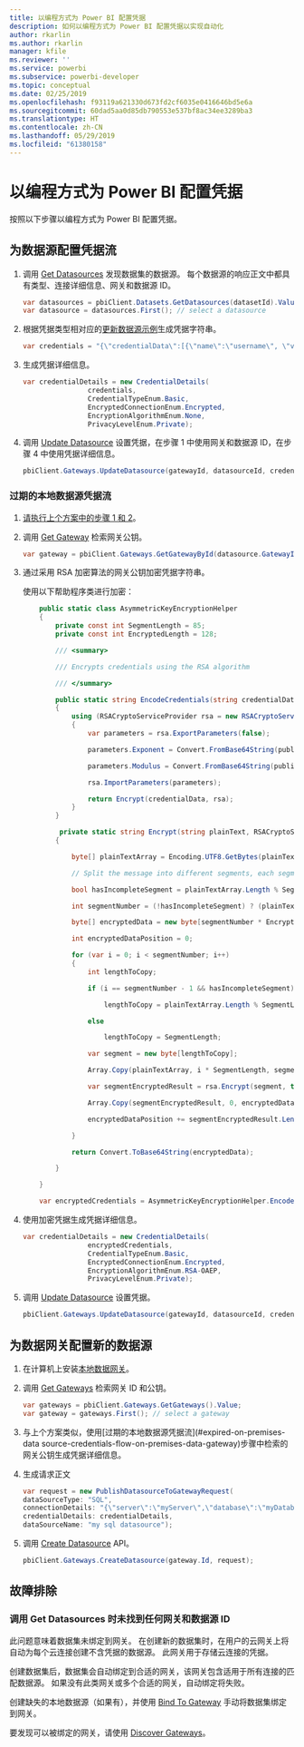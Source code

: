 ```yaml
---
title: 以编程方式为 Power BI 配置凭据
description: 如何以编程方式为 Power BI 配置凭据以实现自动化
author: rkarlin
ms.author: rkarlin
manager: kfile
ms.reviewer: ''
ms.service: powerbi
ms.subservice: powerbi-developer
ms.topic: conceptual
ms.date: 02/25/2019
ms.openlocfilehash: f93119a621330d673fd2cf6035e0416646bd5e6a
ms.sourcegitcommit: 60dad5aa0d85db790553e537bf8ac34ee3289ba3
ms.translationtype: HT
ms.contentlocale: zh-CN
ms.lasthandoff: 05/29/2019
ms.locfileid: "61380158"
---
```

# <a name="configure-credentials-programmatically-for-power-bi"></a>以编程方式为 Power BI 配置凭据

按照以下步骤以编程方式为 Power BI 配置凭据。

## <a name="configure-a-credential-flow-for-data-sources"></a>为数据源配置凭据流

1. 调用 [Get Datasources](https://docs.microsoft.com/rest/api/power-bi/datasets/getdatasourcesingroup) 发现数据集的数据源。 每个数据源的响应正文中都具有类型、连接详细信息、网关和数据源 ID。

    ```csharp
    var datasources = pbiClient.Datasets.GetDatasources(datasetId).Value;
    var datasource = datasources.First(); // select a datasource
    ```

2. 根据凭据类型相对应的[更新数据源示例](https://docs.microsoft.com/rest/api/power-bi/gateways/updatedatasource)生成凭据字符串。

    ```csharp
    var credentials = "{\"credentialData\":[{\"name\":\"username\", \"value\":\"john\"},{\"name\":\"password\", \"value\":\"*****\"}]}";
    ```

3. 生成凭据详细信息。

    ```csharp
    var credentialDetails = new CredentialDetails(
                    credentials,
                    CredentialTypeEnum.Basic,
                    EncryptedConnectionEnum.Encrypted,
                    EncryptionAlgorithmEnum.None,
                    PrivacyLevelEnum.Private);
    ```

4. 调用 [Update Datasource](https://docs.microsoft.com/rest/api/power-bi/gateways/updatedatasource) 设置凭据，在步骤 1 中使用网关和数据源 ID，在步骤 4 中使用凭据详细信息。

    ```csharp
    pbiClient.Gateways.UpdateDatasource(gatewayId, datasourceId, credentialDetails);
    ```

### <a name="expired-on-premises-data-source-credentials-flow"></a>过期的本地数据源凭据流

1. [请执行上个方案中的步骤 1 和 2](#configure-a-credential-flow-for-data-sources)。

2. 调用 [Get Gateway](https://docs.microsoft.com/rest/api/power-bi/gateways/getgateways) 检索网关公钥。

    ```csharp
    var gateway = pbiClient.Gateways.GetGatewayById(datasource.GatewayId);
    ```

3. 通过采用 RSA 加密算法的网关公钥加密凭据字符串。

    使用以下帮助程序类进行加密：

    ```csharp
        public static class AsymmetricKeyEncryptionHelper
        {
            private const int SegmentLength = 85;
            private const int EncryptedLength = 128;

            /// <summary>

            /// Encrypts credentials using the RSA algorithm

            /// </summary>

            public static string EncodeCredentials(string credentialData, string publicKeyExponent, string publicKeyModulus)
            {
                using (RSACryptoServiceProvider rsa = new RSACryptoServiceProvider(EncryptedLength * 8))
                {
                    var parameters = rsa.ExportParameters(false);

                    parameters.Exponent = Convert.FromBase64String(publicKeyExponent);

                    parameters.Modulus = Convert.FromBase64String(publicKeyModulus);

                    rsa.ImportParameters(parameters);

                    return Encrypt(credentialData, rsa);
                }
            }

             private static string Encrypt(string plainText, RSACryptoServiceProvider rsa)
            {

                byte[] plainTextArray = Encoding.UTF8.GetBytes(plainText);

                // Split the message into different segments, each segment's length is 85. So, the result may be 85,85,85,20. 

                bool hasIncompleteSegment = plainTextArray.Length % SegmentLength != 0; 

                int segmentNumber = (!hasIncompleteSegment) ? (plainTextArray.Length / SegmentLength) : ((plainTextArray.Length SegmentLength) + 1);

                byte[] encryptedData = new byte[segmentNumber * EncryptedLength];

                int encryptedDataPosition = 0;

                for (var i = 0; i < segmentNumber; i++)
                {
                    int lengthToCopy;

                    if (i == segmentNumber - 1 && hasIncompleteSegment)

                        lengthToCopy = plainTextArray.Length % SegmentLength;

                    else

                        lengthToCopy = SegmentLength;

                    var segment = new byte[lengthToCopy];

                    Array.Copy(plainTextArray, i * SegmentLength, segment, 0, lengthToCopy);

                    var segmentEncryptedResult = rsa.Encrypt(segment, true);

                    Array.Copy(segmentEncryptedResult, 0, encryptedData, encryptedDataPosition, segmentEncryptedResult.Length);

                    encryptedDataPosition += segmentEncryptedResult.Length;

                }

                return Convert.ToBase64String(encryptedData);

            }

        }

        var encryptedCredentials = AsymmetricKeyEncryptionHelper.EncodeCredentials(credentials);
    ```

4. 使用加密凭据生成凭据详细信息。

    ```csharp
    var credentialDetails = new CredentialDetails(
                    encryptedCredentials,
                    CredentialTypeEnum.Basic,
                    EncryptedConnectionEnum.Encrypted,
                    EncryptionAlgorithmEnum.RSA-OAEP,
                    PrivacyLevelEnum.Private);
    ```

5. 调用 [Update Datasource](https://docs.microsoft.com/rest/api/power-bi/gateways/updatedatasource) 设置凭据。

    ```csharp
    pbiClient.Gateways.UpdateDatasource(gatewayId, datasourceId, credentialDetails);
    ```

## <a name="configure-a-new-data-source-for-a-data-gateway"></a>为数据网关配置新的数据源

1. 在计算机上安装[本地数据网关](https://powerbi.microsoft.com/gateway/)。

2. 调用 [Get Gateways](https://docs.microsoft.com/rest/api/power-bi/gateways/getgateways) 检索网关 ID 和公钥。

    ```csharp
    var gateways = pbiClient.Gateways.GetGateways().Value;
    var gateway = gateways.First(); // select a gateway
    ```

3. 与上个方案类似，使用[过期的本地数据源凭据流](#expired-on-premises-data source-credentials-flow-on-premises-data-gateway)步骤中检索的网关公钥生成凭据详细信息。

4. 生成请求正文

    ```csharp
    var request = new PublishDatasourceToGatewayRequest(
    dataSourceType: "SQL",
    connectionDetails: "{\"server\":\"myServer\",\"database\":\"myDatabase\"}",
    credentialDetails: credentialDetails,
    dataSourceName: "my sql datasource");
    ```

5. 调用 [Create Datasource](https://docs.microsoft.com/rest/api/power-bi/gateways/createdatasource) API。

    ```csharp
    pbiClient.Gateways.CreateDatasource(gateway.Id, request);
    ```

## <a name="troubleshooting"></a>故障排除

### <a name="no-gateway-and-data-source-id-found-when-calling-get-data-sources"></a>调用 Get Datasources 时未找到任何网关和数据源 ID

此问题意味着数据集未绑定到网关。 在创建新的数据集时，在用户的云网关上将自动为每个云连接创建不含凭据的数据源。 此网关用于存储云连接的凭据。

创建数据集后，数据集会自动绑定到合适的网关，该网关包含适用于所有连接的匹配数据源。 如果没有此类网关或多个合适的网关，自动绑定将失败。

创建缺失的本地数据源（如果有），并使用 [Bind To Gateway](https://docs.microsoft.com/rest/api/power-bi/datasets/bindtogateway) 手动将数据集绑定到网关。

要发现可以被绑定的网关，请使用 [Discover Gateways](https://docs.microsoft.com/rest/api/power-bi/datasets/discovergateways)。
